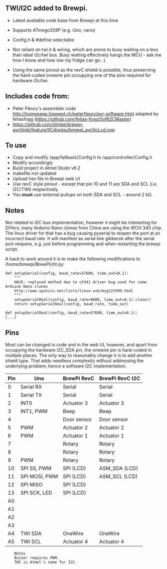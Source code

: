 ## TWI/I2C added to Brewpi. 
 - Latest available code base from Brewpi at this time
 - Supports ATmego328P (e.g. Uno, nano)
 - Config.h & #define selectable
 - Not reliant on twi.h & wiring, which are prone to busy waiting on a less than ideal i2c/twi bus. Busy waiting effectively hangs the MCU - ask me how I know and how low my fridge can go. :)
  
- Using the same pinout as the revC shield is possible, thus preserving the hard-coded onewire pin occupying one of the pins required for hardware i2c/twi.

## Includes code from:
 - Peter Fleury's assembler code http://homepage.hispeed.ch/peterfleury/avr-software.html adapted by feliasfogg (https://github.com/felias-fogg/SoftI2CMaster)
 - https://github.com/slintak/brewpi-avr/blob/feature/IICdisplay/brewpi_avr/IicLcd.cpp

## To use
- Copy and modify /app/fallback/Config.h to /app/controller/Config.h
- Modify accordingly
- Build project in Atmel Studo v6.2
- makefile _not_ updated
- Upload hex file in Brewpi web UI
- Use revC style pinout - except that pin 10 and 11 are SDA and SCL (i.e. I2C/TWI) respectively.
- You **must** use external pullups on both SDA and SCL - around 2 kΩ.


## Notes
Not related to I2C bus implementation, however it might be interesting for DIYers; many Arduino Nano clones from China are using the WCH 340 chip. The linux driver for that has a bug causing pyserial to reopen the port at an incorrect baud rate. It will manifest as serial line gibbersh after the serial port reopens, e.g. just before programming and when restarting the brewpi script. 

A hack to work around it is to make the following modifications to /home/brewpi/BrewPiUtil.py:
```
def setupSerial(config, baud_rate=57600, time_out=0.1):
    """
    HACK: replaced method due to ch341 driver bug used for some Arduino Nano clones
    http://www.spinics.net/lists/linux-usb/msg121599.html
    """
    setupSerialReal(config, baud_rate=9600, time_out=0.1).close()
    return setupSerialReal(config, baud_rate, time_out)

def setupSerialReal(config, baud_rate=57600, time_out=0.1):
[...]
```

## Pins
Most can be changed in code and in the web UI, however, and apart from occupying the hardware I2C_SDA pin, the onewire pin is hard-coded in multiple places. The only way to reasonably change it is to add another shield type. That adds needless complexity without addressing the underlying problem; hence a software I2C implementation.

Pin | Uno  | BrewPi RevC | BrewPi RevC I2C
--- | ----- | -------- | -----
0|Serial RX | Serial | Serial
1|Serial TX | Serial| Serial
2|INT0 | Actuator 3|Actuator 3
3|INT1, PWM|Beep|Beep
4||  Door sensor| Door sensor
5|PWM | Actuator 2|Actuator 2
6|PWM | Actuator 1  |Actuator 1
7|| Rotary|Rotary
8||   Rotary|Rotary
9| PWM | Rotary | Rotary
10| SPI SS, PWM |SPI (LCD)| ASM_SDA (LCD)	
11| SPI MOSI, PWM |SPI (LCD)| ASM_SCL (LCD)	
12| SPI MISO | SPI (LCD)|
13| SPI SCK, LED | SPI (LCD)|
A0|||			
A1|||			
A2||| 
A3||| 
A4| TWI SDA | OneWire | OneWire
A5| TWI SCL | Actuator 4 | Actuator 4
			
		Notes	
		Buzzer requires PWM.	
		TWI is Atmel's name for I2C.
		
